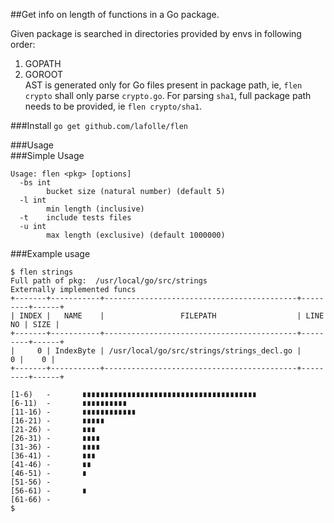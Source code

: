 ##Get info on length of functions in a Go package.

Given package is searched in  directories provided by envs in following order:  
1. GOPATH  
2. GOROOT  
AST is generated only for Go files present in package path, ie, `flen crypto` shall only parse `crypto.go`. For parsing `sha1`, full package path needs to be provided, ie `flen crypto/sha1`.

###Install
`go get github.com/lafolle/flen`

###Usage  
###Simple Usage
```
Usage: flen <pkg> [options]
  -bs int
        bucket size (natural number) (default 5)
  -l int
        min length (inclusive)
  -t    include tests files
  -u int
        max length (exclusive) (default 1000000)	
```
###Example usage  
```
$ flen strings
Full path of pkg:  /usr/local/go/src/strings
Externally implemented funcs
+-------+-----------+-------------------------------------------+---------+------+
| INDEX |   NAME    |                 FILEPATH                  | LINE NO | SIZE |
+-------+-----------+-------------------------------------------+---------+------+
|     0 | IndexByte | /usr/local/go/src/strings/strings_decl.go |       0 |    0 |
+-------+-----------+-------------------------------------------+---------+------+

[1-6)   -       ∎∎∎∎∎∎∎∎∎∎∎∎∎∎∎∎∎∎∎∎∎∎∎∎∎∎∎∎∎∎∎∎∎∎∎∎∎∎∎
[6-11)  -       ∎∎∎∎∎∎∎∎∎∎
[11-16) -       ∎∎∎∎∎∎∎∎∎∎∎∎
[16-21) -       ∎∎∎∎∎
[21-26) -       ∎∎∎
[26-31) -       ∎∎∎∎
[31-36) -       ∎∎∎∎
[36-41) -       ∎∎∎
[41-46) -       ∎∎
[46-51) -       ∎
[51-56) -
[56-61) -       ∎
[61-66) -
$
```  
